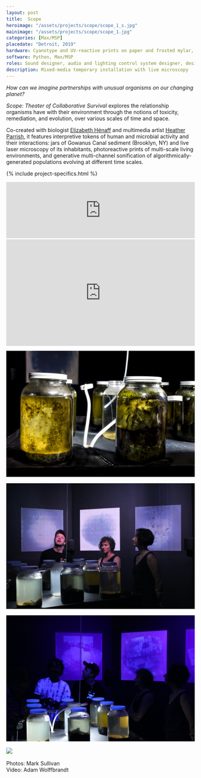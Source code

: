 ```yaml
---
layout: post
title:  Scope
heroimage: "/assets/projects/scope/scope_1_s.jpg"
mainimage: "/assets/projects/scope/scope_1.jpg"
categories: [Max/MSP]
placedate: "Detroit, 2019"
hardware: Cyanotype and UV-reactive prints on paper and frosted mylar, custom laser microscope, sediment jars, dynamic light fixtures, multichannel audio system, custom control hardware, computer.
software: Python, Max/MSP
roles: Sound designer, audio and lighting control system designer, design engineer, installation coordinator
description: Mixed-media temporary installation with live microscopy
---
```


<div class="project-narrative">
<p><i>How can we imagine partnerships with unusual organisms on our changing planet?</i></p>
<p><i>Scope: Theater of Collaborative Survival</i> explores the relationship organisms have with their environment through the notions of toxicity, remediation, and evolution, over various scales of time and space.</p>
<p>Co-created with biologist <a href="http://elizabeth-henaff.net/">Elizabeth Hénaff</a> and multimedia artist <a href="https://heatherparrish.net/home.html">Heather Parrish</a>, it features interpretive tokens of human and microbial activity and their interactions: jars of Gowanus Canal sediment (Brooklyn, NY) and live laser microscopy of its inhabitants, photoreactive prints of multi-scale living environments, and generative multi-channel sonification of algorithmically-generated populations evolving at different time scales.
</p>
</div>

{% include project-specifics.html %}

<div class="project-media">
<iframe width="100%" scrolling="no" frameborder="no" allow="autoplay" src="https://w.soundcloud.com/player/?url=https%3A//api.soundcloud.com/playlists/1089228019&color=%23ff5500&auto_play=false&hide_related=false&show_comments=true&show_user=true&show_reposts=false&show_teaser=true&visual=true"></iframe>

<div class="video-container" style="padding:56.25% 0 0 0;position:relative;"><iframe src="https://player.vimeo.com/video/363354632" style="position:absolute;top:0;left:0;width:100%;height:100%;" frameborder="0" allow="autoplay; fullscreen" allowfullscreen></iframe></div>

<p><img src="/assets/projects/scope/scope_0.jpg"></p>
<p><img src="/assets/projects/scope/scope_3.jpg"></p>
<p><img src="/assets/projects/scope/scope_4.jpg"></p>
<p><img src="/assets/projects/scope/brightToDark_1.gif"></p>
<p class="inline-descr">Photos: Mark Sullivan<br/>
Video: Adam Wolffbrandt</p>
</div>